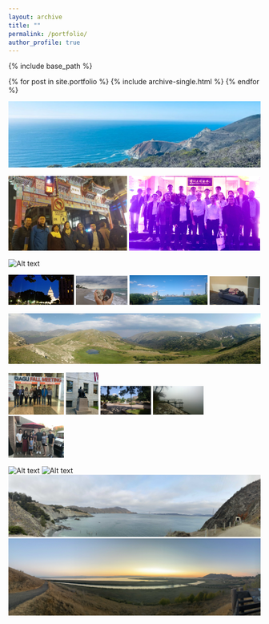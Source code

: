 ```yaml
---
layout: archive
title: ""
permalink: /portfolio/
author_profile: true
---
```


{% include base_path %}


{% for post in site.portfolio %}
  {% include archive-single.html %}
{% endfor %}

![Alt text](../images/WeChat_Image_20220502204953.jpg?raw=true "California Route 1")


<p float="left">
  <img src="../images/20181213_202332.jpg" width="47%" />
  <img src="../images/WeChat_Image_20230529172759.jpg" width="52%" />
</p>

![Alt text](../images/Zion.jpg?raw=true "Zion")

<p float="left">
  <img src="../images/Austin.jpg" width="26%" />
  <img src="../images/Florida.jpg" width="20.5%" />
  <img src="../images/Boston.jpg" width="31%" />
  <img src="../images/dajieda.jpg" width="20%" />
</p>

![Alt text](../images/RockyMountain.jpg?raw=true "Rocky")

<p float="left">
  <img src="../images/AGU2015.JPG" width="22%" />
  <img src="../images/JohnHavard.jpg" width="13%" />
  <img src="../images/TAMU.jpg" width="20%" />
  <img src="../images/Chesapeake.jpg" width="20%" />
  <img src="../images/DrGaoHome2017.jpg" width="22%" />
</p>

![Alt text](../images/WeChat_Image_20230529175416.jpg?raw=true)
![Alt text](../images/WeChatImage_20230529210943.jpg?raw=true)
![Alt text](../images/WeChatImage_20230529211000.jpg?raw=true "Golden Gate Bridge")
![Alt text](../images/WeChatImage_20230529210950.jpg?raw=true "San Francisco Bay")

<!---
![Alt text](../images/WeChatImage_20230529210936.jpg?raw=true)
![Alt text](../images/WeChatImage_20230529210927.jpg?raw=true "Great Wall")

![Alt text](../images/Screenshot_2023-05-29_175739.png?raw=true "Timeline")
-->
